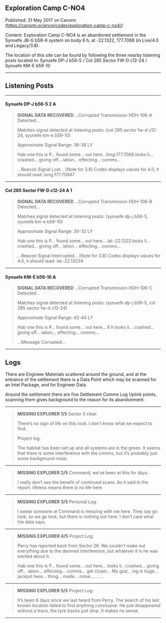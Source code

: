 ## Exploration Camp C-NO4

Published: 31 May 2017 on Canonn (https://canonn.science/codex/exploration-camp-c-no4/)

Content: Exploration Camp C-NO4 is an abandoned settlement in the Synuefe JB-G b58-6 system on body 6 h, at -22.1322, 177.7068 (in Live/4.0 and Legacy/3.8).

The location of this site can be found by following the three nearby listening posts located in:
Synuefe DP-J b56-5 / Col 285 Sector FW-D c12-24 / Synuefe KM-E b59-10

* * *

## Listening Posts

* * *

#### Synuefe DP-J b56-5 2 A

> 
> **SIGNAL DATA RECOVERED**
> …Corrupted Transmission HDH-106-A Detected…
> 
> Matches signal detected at listening posts: (col 285 sector fw-d c12-24, syunefe km-e b59-10)
> 
> Approximate Signal Range: 36-38 LY
> 
> Hab one this is P… found some… out here…long:177.7068 looks li… crashed… giving off… iation… effecting… comms…
> 
> …Beacon Signal Lost…
> [Note for 3.8] Codex displays values for 4.0, it should read: long:177.70647

* * *

#### Col 285 Sector FW-D c12-24 A 1

> 
> **SIGNAL DATA RECOVERED**
> …Corrupted Transmission HDH-106-B Detected…
> 
> Matches signal detected at listening posts: (synuefe dp-j b56-5, syunefe km-e b59-10)
> 
> Approximate Signal Range: 30-32 LY
> 
> Hab one this is P… found some… out here… lat:-22.1322 looks li… crashed… giving off… iation… effecting… comms…
> 
> …Beacon Signal Interrupted…
> [Note for 3.8] Codex displays values for 4.0, it should read: lat:-22.13234

* * *

#### Synuefe KM-E b59-10 A

> 
> **SIGNAL DATA RECOVERED**
> …Corrupted Transmission HDH-106-C Detected…
> 
> Matches signal detected at listening posts: (synuefe dp-j b56-5, col 285 sector fw-d c12-24)
> 
> Approximate Signal Range: 42-44 LY
> 
> Hab one this is P… found some… out here… 6 h looks li… crashed… giving off… iation… effecting… comms…
> 
> …Message Corrupted…

* * *

## Logs

There are Engineer Materials scattered around the ground, and at the entrance of the settlement there is a Data Point which may be scanned for an Intel Package, and for Engineer Data.

Around the settlement there are five Settlement Comms Log Uplink points, scanning them gives background to the reason for its abandonment:

* * *

> 
> **MISSING EXPLORER 1/5**
> Sector 5 clear.
> 
> There’s no sign of life on this rock. I don’t know what we expect to find.
> 
> Project log:
> 
> The habitat has been set up and all systems are in the green. It seems that there is some interference with the comms, but it’s probably just some background noise.

* * *

> 
> **MISSING EXPLORER 2/5**
> Command, we’ve been at this for days.
> 
> I really don’t see the benefit of continued scans. As it said in the report: lifeless means there is no life here.

* * *

> 
> **MISSING EXPLORER 3/5**
> Personal Log:
> 
> I swear someone at Command is messing with me here. They say go look, so we go look, but there is nothing out here. I don’t care what the data says.

* * *

> 
> **MISSING EXPLORER 4/5**
> Project Log:
> 
> Perry has reported back from Sector 26. We couldn’t make out everything due to the damned interference, but whatever it is he was excited about it.
> 
> Hab one this is P… found some… out here… looks li.. crashed… giving off… iation… effecting… comms… get closer… My god… ing is huge… jackpot here… thing… made… noise………..

* * *

> 
> **MISSING EXPLORER 5/5**
> Project Log:
> 
> It’s been 6 days since we last heard from Perry. The search of his last known location failed to find anything conclusive. He just disappeared without a trace, the tyre tracks just stop. It makes no sense.

* * *